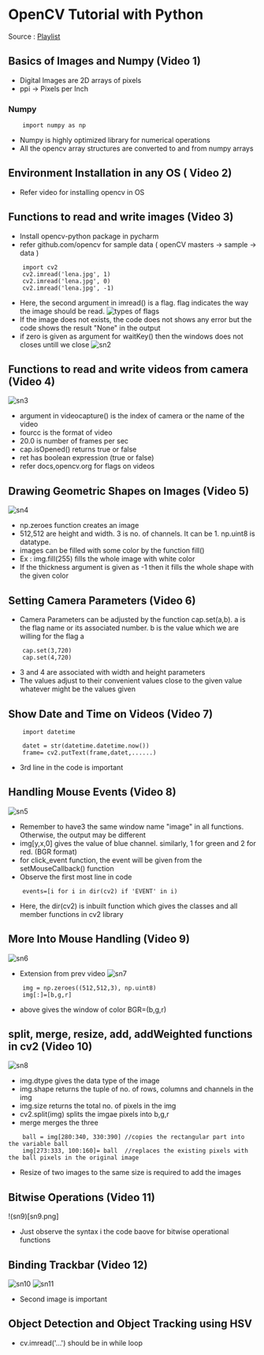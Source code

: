 # OpenCV Tutorial with Python
Source : [Playlist](https://www.youtube.com/playlist?list=PLS1QulWo1RIa7D1O6skqDQ-JZ1GGHKK-K)
## Basics of Images and Numpy (Video 1)
* Digital Images are 2D arrays of pixels
* ppi -> Pixels per Inch
### Numpy
```
    import numpy as np
```
* Numpy is highly optimized library for numerical operations
* All the opencv array structures are converted to and from numpy arrays
## Environment Installation in any OS ( Video 2)
* Refer video for installing opencv in OS
## Functions to read and write images (Video 3)
* Install opencv-python package in pycharm
* refer github.com/opencv for sample data ( openCV masters -> sample -> data )
``` 
    import cv2
    cv2.imread('lena.jpg', 1)
    cv2.imread('lena.jpg', 0)
    cv2.imread('lena.jpg', -1)
```
* Here, the second argument in imread() is a flag. flag indicates the way the image should be read.
![types of flags](https://raw.githubusercontent.com/pranayvarmas/Virtual-Keyboard/master/Pranay/OpenCV/pics/sn1.PNG)
* If the image does not exists, the code does not shows any error but the code shows the result "None" in the output
* if zero is given as argument for waitKey() then the windows does not closes untill we close
![sn2](https://raw.githubusercontent.com/pranayvarmas/Virtual-Keyboard/master/Pranay/OpenCV/pics/sn2.PNG)
## Functions to read and write videos from camera (Video 4)
![sn3](https://raw.githubusercontent.com/pranayvarmas/Virtual-Keyboard/master/Pranay/OpenCV/pics/sn3.PNG)
* argument in videocapture() is the index of camera or the name of the video
* fourcc is the format of video 
* 20.0 is number of frames per sec
* cap.isOpened() returns true or false 
* ret has boolean expression (true or false)
* refer docs,opencv.org for flags on videos
## Drawing Geometric Shapes on Images (Video 5)
![sn4](https://raw.githubusercontent.com/pranayvarmas/Virtual-Keyboard/master/Pranay/OpenCV/pics/sn4.PNG)
* np.zeroes function creates an image
* 512,512 are height and width. 3 is no. of channels. It can be 1. np.uint8 is datatype. 
* images can be filled with some color by the function fill()
* Ex : img.fill(255) fills the whole image with white color
* If the thickness argument is given as -1 then it fills the whole shape with the given color
## Setting Camera Parameters (Video 6)
* Camera Parameters can be adjusted by the function cap.set(a,b). a is the flag name or its associated number. b is the value which we are willing for the flag a
```
    cap.set(3,720)
    cap.set(4,720)
```
* 3 and 4 are associated with width and height parameters
* The values adjust to their convenient values close to the given value whatever might be the values given
## Show Date and Time on Videos (Video 7)
```
    import datetime
    
    datet = str(datetime.datetime.now())
    frame= cv2.putText(frame,datet,......)
```
* 3rd line in the code is important
## Handling Mouse Events (Video 8)
![sn5](sn5.png)
* Remember to have3 the same window name "image" in all functions. Otherwise, the output may be different
* img[y,x,0] gives the value of blue channel. similarly, 1 for green and 2 for red. (BGR format)
* for click_event function, the event will be given from the setMouseCallback() function
* Observe the first most line in code 
```
    events=[i for i in dir(cv2) if 'EVENT' in i)
```
* Here, the dir(cv2) is inbuilt function which gives the classes and all member functions in cv2 library
## More Into Mouse Handling (Video 9)
![sn6](sn6.png)
* Extension from prev video
![sn7](sn7.png)
```
    img = np.zeroes((512,512,3), np.uint8)
    img[:]=[b,g,r]
```
* above gives the window of color BGR=(b,g,r) 
## split, merge, resize, add, addWeighted functions in cv2 (Video 10)
![sn8](sn8.png)
* img.dtype gives the data type of the image
* img.shape returns the tuple of no. of rows, columns and channels in the img
* img.size returns the total no.  of pixels in the img
* cv2.split(img) splits the imgae pixels into b,g,r
* merge merges the three
```
    ball = img[280:340, 330:390] //copies the rectangular part into the variable ball
    img[273:333, 100:160]= ball  //replaces the existing pixels with the ball pixels in the original image
```
* Resize of two images to the same size is required to add the images
## Bitwise Operations (Video 11)
!(sn9)[sn9.png]
* Just observe the syntax i the code baove for bitwise operational functions
## Binding Trackbar (Video 12)
![sn10](sn10.png)
![sn11](sn11.jpg)
* Second image is important
## Object Detection and Object Tracking using HSV

* cv.imread('...') should be in while loop
